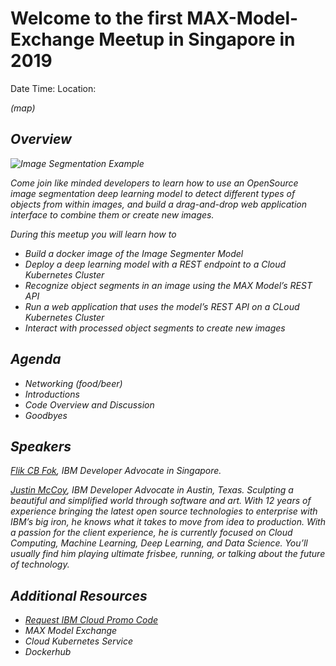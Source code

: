 # Welcome to the first MAX-Model-Exchange Meetup in Singapore in 2019
Date Time: 
Location: <address> (map)


## Overview

![Image Segmentation Example](doc/source/images/cat-image-segmentation.jpg)


Come join like minded developers to learn how to use an OpenSource image segmentation deep learning model to detect different types of objects from within images, and build a drag-and-drop web application interface to combine them or create new images. 

During this meetup you will learn how to 
* Build a docker image of the Image Segmenter Model
* Deploy a deep learning model with a REST endpoint to a Cloud Kubernetes Cluster
* Recognize object segments in an image using the MAX Model’s REST API
* Run a web application that uses the model’s REST API on a CLoud Kubernetes Cluster
* Interact with processed object segments to create new images



## Agenda
* Networking (food/beer) 
* Introductions
* Code Overview and Discussion
* Goodbyes


## Speakers
[Flik CB Fok](https://www.linkedin.com/in/flik-fok-588a542a/), IBM Developer Advocate in Singapore.

[Justin McCoy](https://www.linkedin.com/in/mccoyjus/), IBM Developer Advocate in Austin, Texas. Sculpting a beautiful and simplified world through software and art. With 12 years of experience bringing the latest open source technologies to enterprise with IBM’s big iron, he knows what it takes to move from idea to production. With a passion for the client experience, he is currently focused on Cloud Computing, Machine Learning, Deep Learning, and Data Science. You’ll usually find him playing ultimate frisbee, running, or talking about the future of technology.

## Additional Resources
* [Request IBM Cloud Promo Code](https://ibm.biz/promo-code)
* MAX Model Exchange
* Cloud Kubernetes Service
* Dockerhub 
